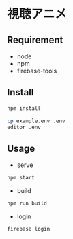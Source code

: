 # 視聴アニメ

## Requirement

- node
- npm
- firebase-tools

## Install

```sh
npm install
```

```sh
cp example.env .env
editor .env
```

## Usage

- serve

```sh
npm start
```

- build

```sh
npm run build
```

- login

```sh
firebase login
```
